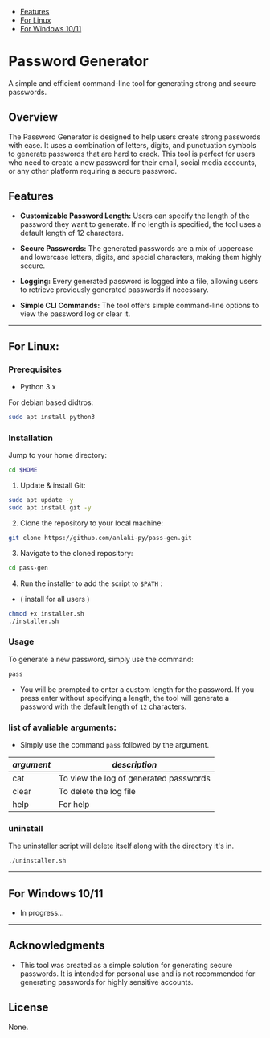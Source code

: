 - [Features](#features)
- [For Linux](#for-linux)
- [For Windows 10/11](#for-windows-1011)

# Password Generator

A simple and efficient command-line tool for generating strong and secure passwords.

## Overview

The Password Generator is designed to help users create strong passwords with ease. It uses a combination of letters, digits, and punctuation symbols to generate passwords that are hard to crack. This tool is perfect for users who need to create a new password for their email, social media accounts, or any other platform requiring a secure password.

## Features

- **Customizable Password Length:** 
  Users can specify the length of the password they want to generate. If no length is specified, the tool uses a default length of 12 characters.

- **Secure Passwords:**
  The generated passwords are a mix of uppercase and lowercase letters, digits, and special characters, making them highly secure.

- **Logging:**
  Every generated password is logged into a file, allowing users to retrieve previously generated passwords if necessary.

- **Simple CLI Commands:**
  The tool offers simple command-line options to view the password log or clear it.

------

## For Linux:

### Prerequisites

- Python 3.x

For debian based didtros:

```bash
sudo apt install python3
```

### Installation

Jump to your home directory:

```bash
cd $HOME
```

1. Update & install Git:

```bash
sudo apt update -y
sudo apt install git -y
```

2. Clone the repository to your local machine:

```bash
git clone https://github.com/anlaki-py/pass-gen.git
```

3. Navigate to the cloned repository:

```bash
cd pass-gen
```

4. Run the installer to add the script to `$PATH` :
- ( install for all users )

```bash
chmod +x installer.sh
./installer.sh
```

### Usage

To generate a new password, simply use the command:

```bash
pass
```

- You will be prompted to enter a custom length for the password. If you press enter without specifying a length, the tool will generate a password with the default length of `12` characters.

### list of avaliable arguments:

- Simply use the command `pass` followed by the argument. 


| _argument_ | _description_ |
| --- | --- |
| cat | To view the log of generated passwords |
| clear | To delete the log file |
| help | For  help |


### uninstall
The uninstaller script will delete itself along with the directory it's in.

```bash
./uninstaller.sh
```

------

## For Windows 10/11
- In progress...
 
------

## Acknowledgments

- This tool was created as a simple solution for generating secure passwords. It is intended for personal use and is not recommended for generating passwords for highly sensitive accounts.
 
## License
None.
